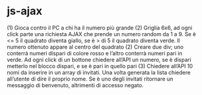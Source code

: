 # js-ajax
(1) Gioca contro il PC a chi ha il numero più grande (2) Griglia 6x6, ad ogni click parte una richiesta AJAX che prende un numero random da 1 a 9. Se è &lt;= 5 il quadrato diventa giallo, se è > di 5 il quadrato diventa verde. Il numero ottenuto appare al centro del quadrato (2) Creare due div; uno conterrà numeri dispari di colore rosso e l’altro conterrà numeri pari in verde. Ad ogni click di un bottone chiedere all’API un numero, se è dispari metterlo nel blocco dispari, e se è pari in quello pari (3) Chiedere all’API 10 nomi da inserire in un array di invitati.
Una volta generata la lista chiedere all’utente di dire il proprio nome. Se è uno degli invitati ritornare un messaggio di benvenuto, altrimenti di accesso negato.
